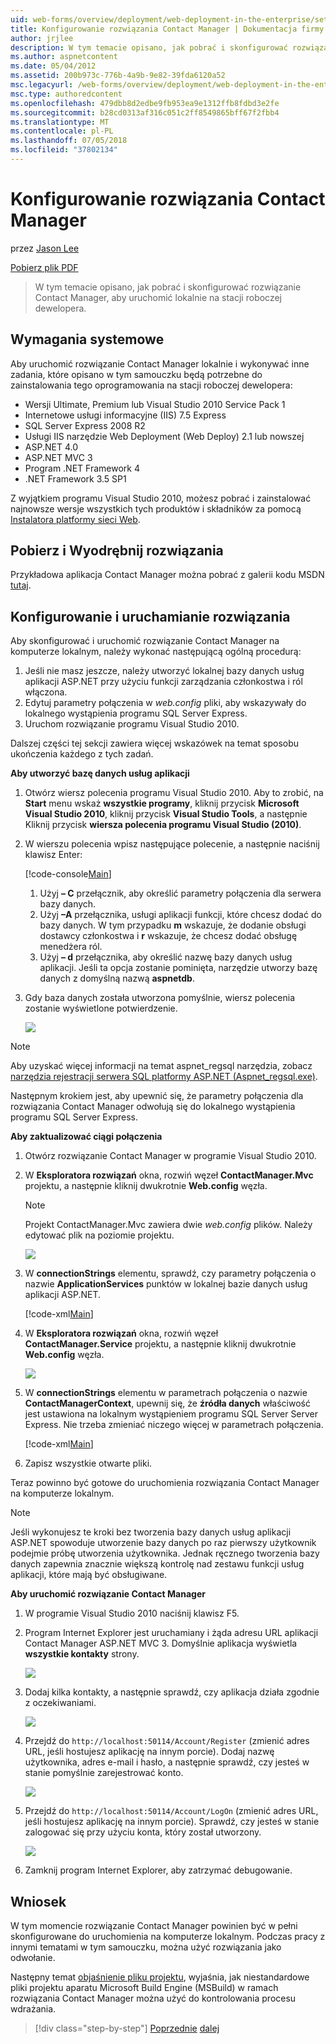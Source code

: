 ```yaml
---
uid: web-forms/overview/deployment/web-deployment-in-the-enterprise/setting-up-the-contact-manager-solution
title: Konfigurowanie rozwiązania Contact Manager | Dokumentacja firmy Microsoft
author: jrjlee
description: W tym temacie opisano, jak pobrać i skonfigurować rozwiązanie Contact Manager, aby uruchomić lokalnie na stacji roboczej dewelopera.
ms.author: aspnetcontent
ms.date: 05/04/2012
ms.assetid: 200b973c-776b-4a9b-9e82-39fda6120a52
msc.legacyurl: /web-forms/overview/deployment/web-deployment-in-the-enterprise/setting-up-the-contact-manager-solution
msc.type: authoredcontent
ms.openlocfilehash: 479dbb8d2edbe9fb953ea9e1312ffb8fdbd3e2fe
ms.sourcegitcommit: b28cd0313af316c051c2ff8549865bff67f2fbb4
ms.translationtype: MT
ms.contentlocale: pl-PL
ms.lasthandoff: 07/05/2018
ms.locfileid: "37802134"
---
```

<a name="setting-up-the-contact-manager-solution"></a>Konfigurowanie rozwiązania Contact Manager
====================
przez [Jason Lee](https://github.com/jrjlee)

[Pobierz plik PDF](https://msdnshared.blob.core.windows.net/media/MSDNBlogsFS/prod.evol.blogs.msdn.com/CommunityServer.Blogs.Components.WeblogFiles/00/00/00/63/56/8130.DeployingWebAppsInEnterpriseScenarios.pdf)

> W tym temacie opisano, jak pobrać i skonfigurować rozwiązanie Contact Manager, aby uruchomić lokalnie na stacji roboczej dewelopera.


## <a name="system-requirements"></a>Wymagania systemowe

Aby uruchomić rozwiązanie Contact Manager lokalnie i wykonywać inne zadania, które opisano w tym samouczku będą potrzebne do zainstalowania tego oprogramowania na stacji roboczej dewelopera:

- Wersji Ultimate, Premium lub Visual Studio 2010 Service Pack 1
- Internetowe usługi informacyjne (IIS) 7.5 Express
- SQL Server Express 2008 R2
- Usługi IIS narzędzie Web Deployment (Web Deploy) 2.1 lub nowszej
- ASP.NET 4.0
- ASP.NET MVC 3
- Program .NET Framework 4
- .NET Framework 3.5 SP1

Z wyjątkiem programu Visual Studio 2010, możesz pobrać i zainstalować najnowsze wersje wszystkich tych produktów i składników za pomocą [Instalatora platformy sieci Web](https://go.microsoft.com/?linkid=9805118).

## <a name="download-and-extract-the-solution"></a>Pobierz i Wyodrębnij rozwiązania

Przykładowa aplikacja Contact Manager można pobrać z galerii kodu MSDN [tutaj](https://code.msdn.microsoft.com/Deploying-Web-Applications-9d9093c0).

## <a name="configure-and-run-the-solution"></a>Konfigurowanie i uruchamianie rozwiązania

Aby skonfigurować i uruchomić rozwiązanie Contact Manager na komputerze lokalnym, należy wykonać następującą ogólną procedurą:

1. Jeśli nie masz jeszcze, należy utworzyć lokalnej bazy danych usług aplikacji ASP.NET przy użyciu funkcji zarządzania członkostwa i ról włączona.
2. Edytuj parametry połączenia w *web.config* pliki, aby wskazywały do lokalnego wystąpienia programu SQL Server Express.
3. Uruchom rozwiązanie programu Visual Studio 2010.

Dalszej części tej sekcji zawiera więcej wskazówek na temat sposobu ukończenia każdego z tych zadań.

**Aby utworzyć bazę danych usług aplikacji**

1. Otwórz wiersz polecenia programu Visual Studio 2010. Aby to zrobić, na **Start** menu wskaż **wszystkie programy**, kliknij przycisk **Microsoft Visual Studio 2010**, kliknij przycisk **Visual Studio Tools**, a następnie Kliknij przycisk **wiersza polecenia programu Visual Studio (2010)**.
2. W wierszu polecenia wpisz następujące polecenie, a następnie naciśnij klawisz Enter:

    [!code-console[Main](setting-up-the-contact-manager-solution/samples/sample1.cmd)]

    1. Użyj **– C** przełącznik, aby określić parametry połączenia dla serwera bazy danych.
    2. Użyj **–A** przełącznika, usługi aplikacji funkcji, które chcesz dodać do bazy danych. W tym przypadku **m** wskazuje, że dodanie obsługi dostawcy członkostwa i **r** wskazuje, że chcesz dodać obsługę menedżera ról.
    3. Użyj **– d** przełącznika, aby określić nazwę bazy danych usług aplikacji. Jeśli ta opcja zostanie pominięta, narzędzie utworzy bazę danych z domyślną nazwą **aspnetdb**.
3. Gdy baza danych została utworzona pomyślnie, wiersz polecenia zostanie wyświetlone potwierdzenie.

    ![](setting-up-the-contact-manager-solution/_static/image1.png)

> [!NOTE]
> Aby uzyskać więcej informacji na temat aspnet\_regsql narzędzia, zobacz [narzędzia rejestracji serwera SQL platformy ASP.NET (Aspnet\_regsql.exe)](https://msdn.microsoft.com/library/ms229862(v=vs.100).aspx).


Następnym krokiem jest, aby upewnić się, że parametry połączenia dla rozwiązania Contact Manager odwołują się do lokalnego wystąpienia programu SQL Server Express.

**Aby zaktualizować ciągi połączenia**

1. Otwórz rozwiązanie Contact Manager w programie Visual Studio 2010.
2. W **Eksploratora rozwiązań** okna, rozwiń węzeł **ContactManager.Mvc** projektu, a następnie kliknij dwukrotnie **Web.config** węzła.

    > [!NOTE]
    > Projekt ContactManager.Mvc zawiera dwie *web.config* plików. Należy edytować plik na poziomie projektu.

    ![](setting-up-the-contact-manager-solution/_static/image2.png)
3. W **connectionStrings** elementu, sprawdź, czy parametry połączenia o nazwie **ApplicationServices** punktów w lokalnej bazie danych usług aplikacji ASP.NET.

    [!code-xml[Main](setting-up-the-contact-manager-solution/samples/sample2.xml)]
4. W **Eksploratora rozwiązań** okna, rozwiń węzeł **ContactManager.Service** projektu, a następnie kliknij dwukrotnie **Web.config** węzła.

    ![](setting-up-the-contact-manager-solution/_static/image3.png)
5. W **connectionStrings** elementu w parametrach połączenia o nazwie **ContactManagerContext**, upewnij się, że **źródła danych** właściwość jest ustawiona na lokalnym wystąpieniem programu SQL Server Server Express. Nie trzeba zmieniać niczego więcej w parametrach połączenia.

    [!code-xml[Main](setting-up-the-contact-manager-solution/samples/sample3.xml)]
6. Zapisz wszystkie otwarte pliki.

Teraz powinno być gotowe do uruchomienia rozwiązania Contact Manager na komputerze lokalnym.

> [!NOTE]
> Jeśli wykonujesz te kroki bez tworzenia bazy danych usług aplikacji ASP.NET spowoduje utworzenie bazy danych po raz pierwszy użytkownik podejmie próbę utworzenia użytkownika. Jednak ręcznego tworzenia bazy danych zapewnia znacznie większą kontrolę nad zestawu funkcji usług aplikacji, które mają być obsługiwane.


**Aby uruchomić rozwiązanie Contact Manager**

1. W programie Visual Studio 2010 naciśnij klawisz F5.
2. Program Internet Explorer jest uruchamiany i żąda adresu URL aplikacji Contact Manager ASP.NET MVC 3. Domyślnie aplikacja wyświetla **wszystkie kontakty** strony.

    ![](setting-up-the-contact-manager-solution/_static/image4.png)
3. Dodaj kilka kontakty, a następnie sprawdź, czy aplikacja działa zgodnie z oczekiwaniami.

    ![](setting-up-the-contact-manager-solution/_static/image5.png)
4. Przejdź do `http://localhost:50114/Account/Register` (zmienić adres URL, jeśli hostujesz aplikację na innym porcie). Dodaj nazwę użytkownika, adres e-mail i hasło, a następnie sprawdź, czy jesteś w stanie pomyślnie zarejestrować konto.

    ![](setting-up-the-contact-manager-solution/_static/image6.png)
5. Przejdź do `http://localhost:50114/Account/LogOn` (zmienić adres URL, jeśli hostujesz aplikację na innym porcie). Sprawdź, czy jesteś w stanie zalogować się przy użyciu konta, który został utworzony.

    ![](setting-up-the-contact-manager-solution/_static/image7.png)
6. Zamknij program Internet Explorer, aby zatrzymać debugowanie.

## <a name="conclusion"></a>Wniosek

W tym momencie rozwiązanie Contact Manager powinien być w pełni skonfigurowane do uruchomienia na komputerze lokalnym. Podczas pracy z innymi tematami w tym samouczku, można użyć rozwiązania jako odwołanie.

Następny temat [objaśnienie pliku projektu](understanding-the-project-file.md), wyjaśnia, jak niestandardowe pliki projektu aparatu Microsoft Build Engine (MSBuild) w ramach rozwiązania Contact Manager można użyć do kontrolowania procesu wdrażania.

> [!div class="step-by-step"]
> [Poprzednie](the-contact-manager-solution.md)
> [dalej](understanding-the-project-file.md)
